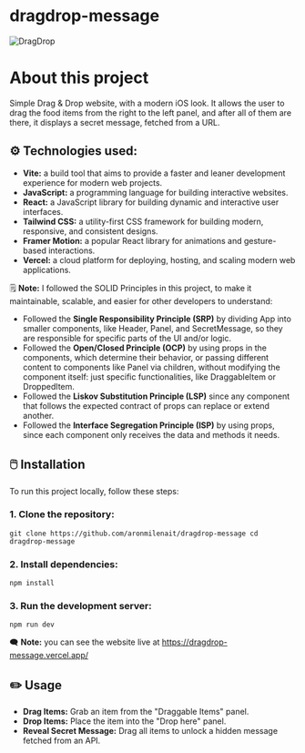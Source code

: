 # dragdrop-message
![DragDrop](https://github.com/user-attachments/assets/e738d2ff-b731-4890-b51e-858e088c7eae)

# About this project
Simple Drag & Drop website, with a modern iOS look. It allows the user to drag the food items from the right to the left panel, and after all of them are there, it displays a secret message, fetched from a URL.

## ⚙️ Technologies used:
- **Vite:** a build tool that aims to provide a faster and leaner development experience for modern web projects.
- **JavaScript:** a programming language for building interactive websites.
- **React:** a JavaScript library for building dynamic and interactive user interfaces.
- **Tailwind CSS:** a utility-first CSS framework for building modern, responsive, and consistent designs.
- **Framer Motion:** a popular React library for animations and gesture-based interactions.
- **Vercel:** a cloud platform for deploying, hosting, and scaling modern web applications.

🗒️ **Note:** I followed the SOLID Principles in this project, to make it maintainable, scalable, and easier for other developers to understand:

- Followed the **Single Responsibility Principle (SRP)** by dividing App into smaller components, like Header, Panel, and SecretMessage, so they are responsible for specific parts of the UI and/or logic.
- Followed the **Open/Closed Principle (OCP)** by using props in the components, which determine their behavior, or passing different content to components like Panel via children, without modifying the component itself: just specific functionalities, like DraggableItem or DroppedItem.
- Followed the **Liskov Substitution Principle (LSP)** since any component that follows the expected contract of props can replace or extend another.
- Followed the **Interface Segregation Principle (ISP)** by using props, since each component only receives the data and methods it needs.

## 🖱️ Installation
To run this project locally, follow these steps:

### 1. Clone the repository:
``
git clone https://github.com/aronmilenait/dragdrop-message
cd dragdrop-message
``
### 2. Install dependencies:
``
npm install
``
### 3. Run the development server:
``
npm run dev
``

:left_speech_bubble: **Note:** you can see the website live at https://dragdrop-message.vercel.app/

## ✏️ Usage
- **Drag Items:** Grab an item from the "Draggable Items" panel.
- **Drop Items:** Place the item into the "Drop here" panel.
- **Reveal Secret Message:** Drag all items to unlock a hidden message fetched from an API.
